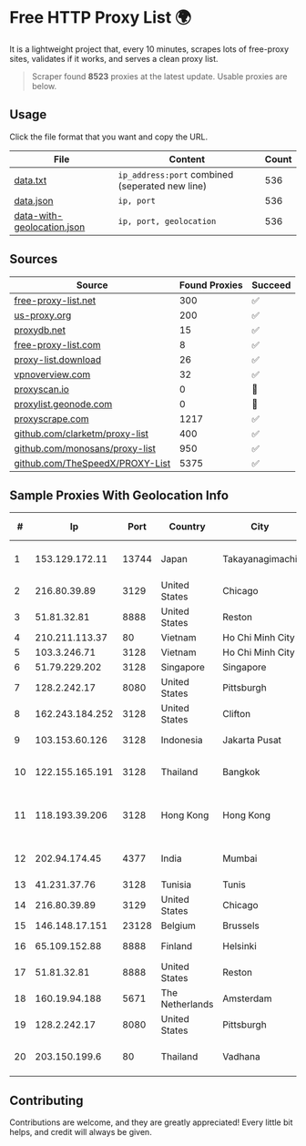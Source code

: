 
# Free HTTP Proxy List 🌍

It is a lightweight project that, every 10 minutes, scrapes lots of free-proxy sites, validates if it works, and serves a clean proxy list.


> Scraper found **8523** proxies at the latest update. Usable proxies are below.

## Usage

Click the file format that you want and copy the URL.


|File|Content|Count|
|----|-------|-----|
|[data.txt](https://raw.githubusercontent.com/themiralay/Proxy-List-World/master/data.txt)|`ip_address:port` combined (seperated new line)|536|
|[data.json](https://raw.githubusercontent.com/themiralay/Proxy-List-World/master/data.json)|`ip, port`|536|
|[data-with-geolocation.json](https://raw.githubusercontent.com/themiralay/Proxy-List-World/master/data-with-geolocation.json)|`ip, port, geolocation`|536|

## Sources

|Source|Found Proxies|Succeed|
|------|-------------|-------|
|[free-proxy-list.net](https://free-proxy-list.net)|300|✅|
|[us-proxy.org](https://www.us-proxy.org)|200|✅|
|[proxydb.net](http://proxydb.net)|15|✅|
|[free-proxy-list.com](https://free-proxy-list.com/?page=&port=&type%5B%5D=http&type%5B%5D=https&up_time=0&search=Search)|8|✅|
|[proxy-list.download](https://www.proxy-list.download/HTTP)|26|✅|
|[vpnoverview.com](https://vpnoverview.com/privacy/anonymous-browsing/free-proxy-servers)|32|✅|
|[proxyscan.io](https://www.proxyscan.io)|0|🚫|
|[proxylist.geonode.com](https://proxylist.geonode.com/api/proxy-list?limit=300&page=1&sort_by=lastChecked&sort_type=desc&protocols=http,https)|0|🚫|
|[proxyscrape.com](https://api.proxyscrape.com/v2/?request=displayproxies&protocol=http&timeout=10000&country=all&ssl=all&anonymity=all)|1217|✅|
|[github.com/clarketm/proxy-list](https://raw.githubusercontent.com/clarketm/proxy-list/master/proxy-list-raw.txt)|400|✅|
|[github.com/monosans/proxy-list](https://raw.githubusercontent.com/monosans/proxy-list/main/proxies/http.txt)|950|✅|
|[github.com/TheSpeedX/PROXY-List](https://raw.githubusercontent.com/TheSpeedX/PROXY-List/master/http.txt)|5375|✅|


## Sample Proxies With Geolocation Info

|#|Ip|Port|Country|City|Internet Service Provider|
|-|--|----|-------|----|-------------------------|
|1|153.129.172.11|13744|Japan|Takayanagimachi|NTT Communications Corporation|
|2|216.80.39.89|3129|United States|Chicago|RCN|
|3|51.81.32.81|8888|United States|Reston|OVH SAS|
|4|210.211.113.37|80|Vietnam|Ho Chi Minh City|VTDC|
|5|103.3.246.71|3128|Vietnam|Ho Chi Minh City|VDATA|
|6|51.79.229.202|3128|Singapore|Singapore|OVH Hosting|
|7|128.2.242.17|8080|United States|Pittsburgh|Carnegie Mellon University|
|8|162.243.184.252|3128|United States|Clifton|DigitalOcean, LLC|
|9|103.153.60.126|3128|Indonesia|Jakarta Pusat|PT Era Awan Digital|
|10|122.155.165.191|3128|Thailand|Bangkok|CAT Telecom Public Company Limited|
|11|118.193.39.206|3128|Hong Kong|Hong Kong|UCLOUD INFORMATION TECHNOLOGY (HK) LIMITED|
|12|202.94.174.45|4377|India|Mumbai|HostRoyale Technologies Pvt Ltd|
|13|41.231.37.76|3128|Tunisia|Tunis|ATI - ISP|
|14|216.80.39.89|3129|United States|Chicago|RCN|
|15|146.148.17.151|23128|Belgium|Brussels|Google LLC|
|16|65.109.152.88|8888|Finland|Helsinki|Hetzner Online GmbH|
|17|51.81.32.81|8888|United States|Reston|OVH SAS|
|18|160.19.94.188|5671|The Netherlands|Amsterdam|Stallion Network Services Limited|
|19|128.2.242.17|8080|United States|Pittsburgh|Carnegie Mellon University|
|20|203.150.199.6|80|Thailand|Vadhana|Internet Thailand Company Ltd.|



## Contributing

Contributions are welcome, and they are greatly appreciated! Every
little bit helps, and credit will always be given.

